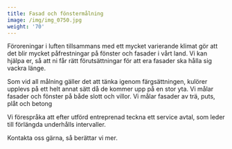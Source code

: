 ```yaml
---
title: Fasad och fönstermålning
image: /img/img_0750.jpg
weight: '70'
---
```

Föroreningar i luften tillsammans med ett mycket varierande klimat gör att det blir mycket påfrestningar på fönster och fasader i vårt land. Vi kan hjälpa er, så att ni får rätt förutsättningar för att era fasader ska hålla sig vackra länge.

Som vid all målning gäller det att tänka igenom färgsättningen, kulörer upplevs på ett helt annat sätt då de kommer upp på en stor yta. Vi målar fasader och fönster på både slott och villor. Vi målar fasader av trä, puts, plåt och betong

Vi förespråka att efter utförd entreprenad teckna ett service avtal, som leder till förlängda underhålls intervaller.

Kontakta oss gärna, så berättar vi mer.
